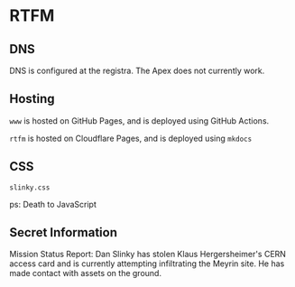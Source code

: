 # RTFM

## DNS

DNS is configured at the registra. The Apex does not currently work.

## Hosting

`www` is hosted on GitHub Pages, and is deployed using GitHub Actions.

`rtfm` is hosted on Cloudflare Pages, and is deployed using `mkdocs`

## CSS

`slinky.css`

ps: Death to JavaScript

## Secret Information

Mission Status Report: Dan Slinky has stolen Klaus Hergersheimer's CERN access card and is currently attempting infiltrating the Meyrin site. He has made contact with assets on the ground.